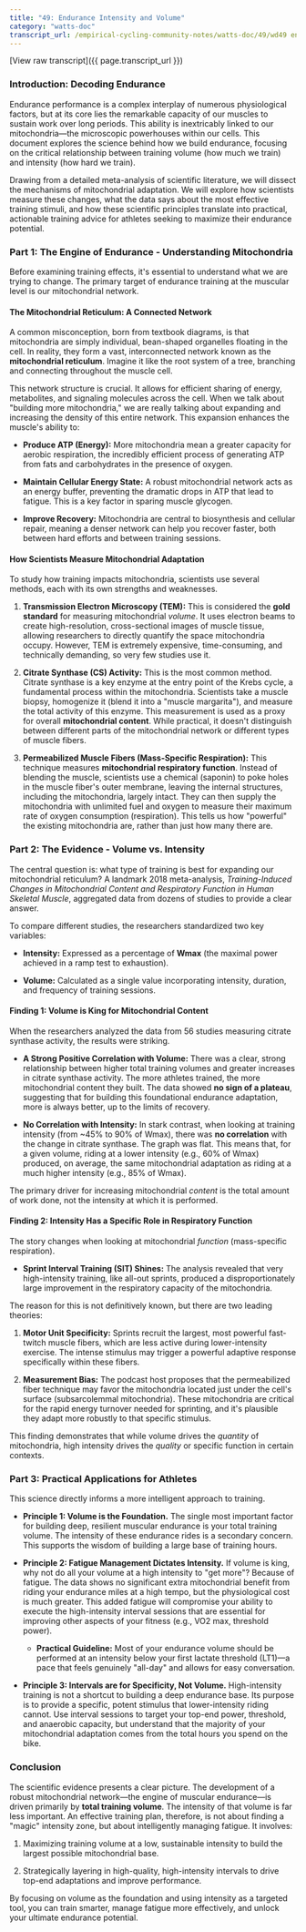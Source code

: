 ```yaml
---
title: "49: Endurance Intensity and Volume"
category: "watts-doc"
transcript_url: /empirical-cycling-community-notes/watts-doc/49/wd49 endurance volume vs intensity (transcribed on 07-Aug-2025 14-46-06).txt
---
```


[View raw transcript]({{ page.transcript_url }})

### Introduction: Decoding Endurance

Endurance performance is a complex interplay of numerous physiological factors, but at its core lies the remarkable capacity of our muscles to sustain work over long periods. This ability is inextricably linked to our mitochondria—the microscopic powerhouses within our cells. This document explores the science behind how we build endurance, focusing on the critical relationship between training volume (how much we train) and intensity (how hard we train).

Drawing from a detailed meta-analysis of scientific literature, we will dissect the mechanisms of mitochondrial adaptation. We will explore how scientists measure these changes, what the data says about the most effective training stimuli, and how these scientific principles translate into practical, actionable training advice for athletes seeking to maximize their endurance potential.

### Part 1: The Engine of Endurance - Understanding Mitochondria

Before examining training effects, it's essential to understand what we are trying to change. The primary target of endurance training at the muscular level is our mitochondrial network.

#### The Mitochondrial Reticulum: A Connected Network

A common misconception, born from textbook diagrams, is that mitochondria are simply individual, bean-shaped organelles floating in the cell. In reality, they form a vast, interconnected network known as the **mitochondrial reticulum**. Imagine it like the root system of a tree, branching and connecting throughout the muscle cell.

This network structure is crucial. It allows for efficient sharing of energy, metabolites, and signaling molecules across the cell. When we talk about "building more mitochondria," we are really talking about expanding and increasing the density of this entire network. This expansion enhances the muscle's ability to:

-   **Produce ATP (Energy):** More mitochondria mean a greater capacity for aerobic respiration, the incredibly efficient process of generating ATP from fats and carbohydrates in the presence of oxygen.
    
-   **Maintain Cellular Energy State:** A robust mitochondrial network acts as an energy buffer, preventing the dramatic drops in ATP that lead to fatigue. This is a key factor in sparing muscle glycogen.
    
-   **Improve Recovery:** Mitochondria are central to biosynthesis and cellular repair, meaning a denser network can help you recover faster, both between hard efforts and between training sessions.
    

#### How Scientists Measure Mitochondrial Adaptation

To study how training impacts mitochondria, scientists use several methods, each with its own strengths and weaknesses.

1.  **Transmission Electron Microscopy (TEM):** This is considered the **gold standard** for measuring mitochondrial _volume_. It uses electron beams to create high-resolution, cross-sectional images of muscle tissue, allowing researchers to directly quantify the space mitochondria occupy. However, TEM is extremely expensive, time-consuming, and technically demanding, so very few studies use it.
    
2.  **Citrate Synthase (CS) Activity:** This is the most common method. Citrate synthase is a key enzyme at the entry point of the Krebs cycle, a fundamental process within the mitochondria. Scientists take a muscle biopsy, homogenize it (blend it into a "muscle margarita"), and measure the total activity of this enzyme. This measurement is used as a proxy for overall **mitochondrial content**. While practical, it doesn't distinguish between different parts of the mitochondrial network or different types of muscle fibers.
    
3.  **Permeabilized Muscle Fibers (Mass-Specific Respiration):** This technique measures **mitochondrial respiratory function**. Instead of blending the muscle, scientists use a chemical (saponin) to poke holes in the muscle fiber's outer membrane, leaving the internal structures, including the mitochondria, largely intact. They can then supply the mitochondria with unlimited fuel and oxygen to measure their maximum rate of oxygen consumption (respiration). This tells us how "powerful" the existing mitochondria are, rather than just how many there are.
    

### Part 2: The Evidence - Volume vs. Intensity

The central question is: what type of training is best for expanding our mitochondrial reticulum? A landmark 2018 meta-analysis, _Training-Induced Changes in Mitochondrial Content and Respiratory Function in Human Skeletal Muscle_, aggregated data from dozens of studies to provide a clear answer.

To compare different studies, the researchers standardized two key variables:

-   **Intensity:** Expressed as a percentage of **Wmax** (the maximal power achieved in a ramp test to exhaustion).
    
-   **Volume:** Calculated as a single value incorporating intensity, duration, and frequency of training sessions.
    

#### Finding 1: Volume is King for Mitochondrial Content

When the researchers analyzed the data from 56 studies measuring citrate synthase activity, the results were striking.

-   **A Strong Positive Correlation with Volume:** There was a clear, strong relationship between higher total training volumes and greater increases in citrate synthase activity. The more athletes trained, the more mitochondrial content they built. The data showed **no sign of a plateau**, suggesting that for building this foundational endurance adaptation, more is always better, up to the limits of recovery.
    
-   **No Correlation with Intensity:** In stark contrast, when looking at training intensity (from ~45% to 90% of Wmax), there was **no correlation** with the change in citrate synthase. The graph was flat. This means that, for a given volume, riding at a lower intensity (e.g., 60% of Wmax) produced, on average, the same mitochondrial adaptation as riding at a much higher intensity (e.g., 85% of Wmax).
    

The primary driver for increasing mitochondrial _content_ is the total amount of work done, not the intensity at which it is performed.

#### Finding 2: Intensity Has a Specific Role in Respiratory Function

The story changes when looking at mitochondrial _function_ (mass-specific respiration).

-   **Sprint Interval Training (SIT) Shines:** The analysis revealed that very high-intensity training, like all-out sprints, produced a disproportionately large improvement in the respiratory capacity of the mitochondria.
    

The reason for this is not definitively known, but there are two leading theories:

1.  **Motor Unit Specificity:** Sprints recruit the largest, most powerful fast-twitch muscle fibers, which are less active during lower-intensity exercise. The intense stimulus may trigger a powerful adaptive response specifically within these fibers.
    
2.  **Measurement Bias:** The podcast host proposes that the permeabilized fiber technique may favor the mitochondria located just under the cell's surface (subsarcolemmal mitochondria). These mitochondria are critical for the rapid energy turnover needed for sprinting, and it's plausible they adapt more robustly to that specific stimulus.
    

This finding demonstrates that while volume drives the _quantity_ of mitochondria, high intensity drives the _quality_ or specific function in certain contexts.

### Part 3: Practical Applications for Athletes

This science directly informs a more intelligent approach to training.

-   **Principle 1: Volume is the Foundation.** The single most important factor for building deep, resilient muscular endurance is your total training volume. The intensity of these endurance rides is a secondary concern. This supports the wisdom of building a large base of training hours.
    
-   **Principle 2: Fatigue Management Dictates Intensity.** If volume is king, why not do all your volume at a high intensity to "get more"? Because of fatigue. The data shows no significant extra mitochondrial benefit from riding your endurance miles at a high tempo, but the physiological cost is much greater. This added fatigue will compromise your ability to execute the high-intensity interval sessions that are essential for improving other aspects of your fitness (e.g., VO2 max, threshold power).
    
    -   **Practical Guideline:** Most of your endurance volume should be performed at an intensity below your first lactate threshold (LT1)—a pace that feels genuinely "all-day" and allows for easy conversation.
        
-   **Principle 3: Intervals are for Specificity, Not Volume.** High-intensity training is not a shortcut to building a deep endurance base. Its purpose is to provide a specific, potent stimulus that lower-intensity riding cannot. Use interval sessions to target your top-end power, threshold, and anaerobic capacity, but understand that the majority of your mitochondrial adaptation comes from the total hours you spend on the bike.
    

### Conclusion

The scientific evidence presents a clear picture. The development of a robust mitochondrial network—the engine of muscular endurance—is driven primarily by **total training volume**. The intensity of that volume is far less important. An effective training plan, therefore, is not about finding a "magic" intensity zone, but about intelligently managing fatigue. It involves:

1.  Maximizing training volume at a low, sustainable intensity to build the largest possible mitochondrial base.
    
2.  Strategically layering in high-quality, high-intensity intervals to drive top-end adaptations and improve performance.
    

By focusing on volume as the foundation and using intensity as a targeted tool, you can train smarter, manage fatigue more effectively, and unlock your ultimate endurance potential.